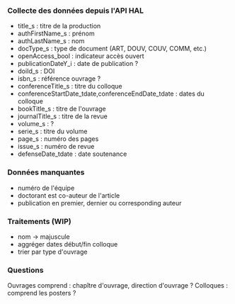 ### Collecte des données depuis l'API HAL

- title_s : titre de la production
- authFirstName_s : prénom
- authLastName_s : nom
- docType_s : type de document (ART, DOUV, COUV, COMM, etc.)
- openAccess_bool : indicateur accès ouvert
- publicationDateY_i : date de publication ?
- doiId_s : DOI
- isbn_s : référence ouvrage ?
- conferenceTitle_s : titre du colloque
- conferenceStartDate_tdate,conferenceEndDate_tdate : dates du colloque
- bookTitle_s : titre de l'ouvrage
- journalTitle_s : titre de la revue
- volume_s : ?
- serie_s : titre du volume
- page_s : numéro des pages
- issue_s : numéro de revue
- defenseDate_tdate : date soutenance

### Données manquantes

- numéro de l'équipe
- doctorant est co-auteur de l'article
- publication en premier, dernier ou corresponding auteur

### Traitements (WIP)

- nom -> majuscule
- aggréger dates début/fin colloque
- trier par type d'ouvrage

### Questions

Ouvrages comprend : chapître d'ouvrage, direction d'ouvrage ?
Colloques : comprend les posters ?